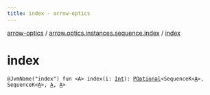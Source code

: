 ```yaml
---
title: index - arrow-optics
---
```


[arrow-optics](../index.html) / [arrow.optics.instances.sequence.index](index.html) / [index](./--index--.html)

# index

`@JvmName("index") fun <A> index(i: `[`Int`](https://kotlinlang.org/api/latest/jvm/stdlib/kotlin/-int/index.html)`): `[`POptional`](../arrow.optics/-p-optional/index.html)`<SequenceK<`[`A`](--index--.html#A)`>, SequenceK<`[`A`](--index--.html#A)`>, `[`A`](--index--.html#A)`, `[`A`](--index--.html#A)`>`